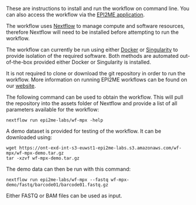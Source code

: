 These are instructions to install and run the workflow on command line. You can also access the workflow via the [EPI2ME application](https://labs.epi2me.io/downloads/).  

The workflow uses [Nextflow](https://www.nextflow.io/) to manage compute and software resources, therefore Nextflow will need to be installed before attempting to run the workflow. 

The workflow can currently be run using either
[Docker](https://www.docker.com/products/docker-desktop) or
[Singularity](https://docs.sylabs.io/guides/3.0/user-guide/index.html) to provide isolation of
the required software. Both methods are automated out-of-the-box provided
either Docker or Singularity is installed.

It is not required to clone or download the git repository in order to run the workflow.
More information on running EPI2ME workflows can be found on our [website](https://labs.epi2me.io/wfindex).

The following command can be used to obtain the workflow. This will pull the repository into the assets folder of Nextflow and provide a list of all parameters available for the workflow:

```
nextflow run epi2me-labs/wf-mpx -help 
```

A demo dataset is provided for testing of the workflow. It can be downloaded using: 
```
wget https://ont-exd-int-s3-euwst1-epi2me-labs.s3.amazonaws.com/wf-mpx/wf-mpx-demo.tar.gz
tar -xzvf wf-mpx-demo.tar.gz
```
The demo data can then be run with this command:
```
nextflow run epi2me-labs/wf-mpx --fastq wf-mpx-demo/fastq/barcode01/barcode01.fastq.gz
```

Either FASTQ or BAM files can be used as input.
